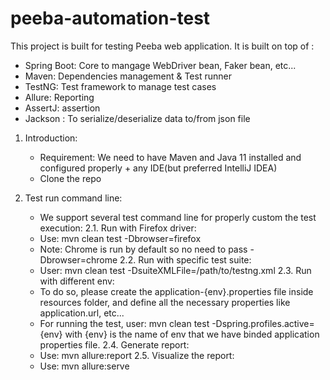 # peeba-automation-test

This project is built for testing Peeba web application. It is built on top of :
  - Spring Boot: Core to mangage WebDriver bean, Faker bean, etc...
  - Maven: Dependencies management & Test runner
  - TestNG: Test framework to manage test cases
  - Allure: Reporting
  - AssertJ: assertion
  - Jackson : To serialize/deserialize data to/from json file
  
1. Introduction: 
   - Requirement: We need to have Maven and Java 11 installed and configured properly + any IDE(but preferred IntelliJ IDEA)
   - Clone the repo
  
2. Test run command line:
   - We support several test command line for properly custom the test execution:
   2.1. Run with Firefox driver:
   - Use: mvn clean test -Dbrowser=firefox
   - Note: Chrome is run by default so no need to pass -Dbrowser=chrome
   2.2. Run with specific test suite:
   - User: mvn clean test -DsuiteXMLFile=/path/to/testng.xml
   2.3. Run with different env:
   - To do so, please create the application-{env}.properties file inside resources folder, and define all the necessary properties like application.url, etc...
   - For running the test, user: mvn clean test -Dspring.profiles.active={env} with {env} is the name of env that we have binded application properties file.
   2.4. Generate report:
   - Use: mvn allure:report
   2.5. Visualize the report:
   - Use: mvn allure:serve
   
